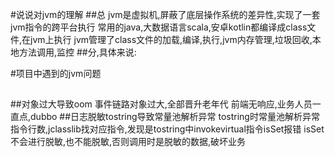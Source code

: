 #说说对jvm的理解
##总
jvm是虚拟机,屏蔽了底层操作系统的差异性,实现了一套jvm指令的跨平台执行
常用的java,大数据语言scala,安卓kotlin都编译成class文件,在jvm上执行
jvm管理了class文件的加载,编译,执行,jvm内存管理,垃圾回收,本地方法调用,监控
##分,具体来说:

#项目中遇到的jvm问题
##
##对象过大导致oom
事件链路对象过大,全部晋升老年代
前端无响应,业务人员一直点,dubbo
##日志脱敏tostring导致常量池解析异常
tostring时常量池解析异常
指令行数,jclasslib找对应指令,发现是tostring中invokevirtual指令isSet报错
isSet不会进行脱敏,也不能脱敏,否则调用时是脱敏的数据,破坏业务
